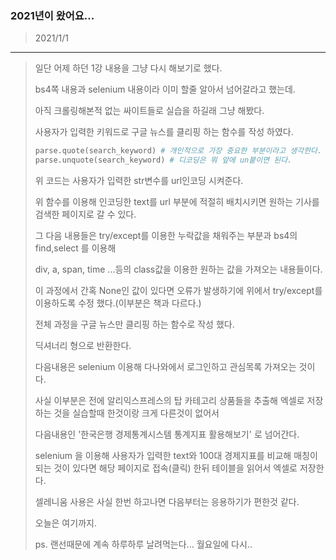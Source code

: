 ### 2021년이 왔어요...

> 2021/1/1
---
> 일단 어제 하던 1강 내용을 그냥 다시 해보기로 했다.
>
> bs4쪽 내용과 selenium 내용이라 이미 할줄 알아서 넘어갈라고 했는데.
>
> 아직 크롤링해본적 없는 싸이트들로 실습을 하길래 그냥 해봤다.
>
> 사용자가 입력한 키워드로 구글 뉴스를 클리핑 하는 함수를 작성 하였다.
> ```Python
> parse.quote(search_keyword) # 개인적으로 가장 중요한 부분이라고 생각한다.
> parse.unquote(search_keyword) # 디코딩은 뭐 앞에 un붙이면 된다.
> ```
> 위 코드는 사용자가 입력한 str변수를 url인코딩 시켜준다. 
>
> 위 함수를 이용해 인코딩한 text를 url 부분에 적절히 배치시키면 원하는 기사를 검색한 페이지로 갈 수 있다.
>
> 그 다음 내용들은 try/except를 이용한 누락값을 채워주는 부분과 bs4의 find,select 를 이용해
>
> div, a, span, time ...등의 class값을 이용한 원하는 값을 가져오는 내용들이다.
>
> 이 과정에서 간혹 None인 값이 있다면 오류가 발생하기에 위에서 try/except를 이용하도록 수정 했다.(이부분은 책과 다르다.)
>
> 전체 과정을 구글 뉴스만 클리핑 하는 함수로 작성 했다.
>
> 딕셔너리 형으로 반환한다.
>
> 다음내용은 selenium 이용해 다나와에서 로그인하고 관심목록 가져오는 것이다.
>
> 사실 이부분은 전에 알리익스프레스의 탑 카테고리 상품들을 추출해 엑셀로 저장하는 것을 실습할때 한것이랑 크게 다른것이 없어서
>
> 다음내용인 '한국은행 경제통계시스템 통계지표 활용해보기' 로 넘어간다.
>
> selenium 을 이용해 사용자가 입력한 text와 100대 경제지표를 비교해 매칭이 되는 것이 있다면 해당 페이지로 접속(클릭) 한뒤 테이블을 읽어서 엑셀로 저장한다.
>
> 셀레니움 사용은 사실 한번 하고나면 다음부터는 응용하기가 편한것 같다.
>
> 오늘은 여기까지.
>
> ps. 랜선때문에 계속 하루하루 날려먹는다... 월요일에 다시..
